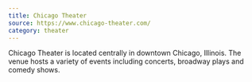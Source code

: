 ```yaml
---
title: Chicago Theater
source: https://www.chicago-theater.com/
category: theater
---
```

Chicago Theater is located centrally in downtown Chicago, Illinois.
The venue hosts a variety of events including concerts, broadway plays
and comedy shows.
